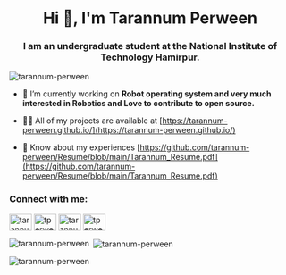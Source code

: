 <h1 align="center">Hi 👋, I'm Tarannum Perween</h1>
<h3 align="center">I am an undergraduate student at the National Institute of Technology Hamirpur.</h3>

<p align="left"> <img src="https://komarev.com/ghpvc/?username=tarannum-perween&label=Profile%20views&color=0e75b6&style=flat" alt="tarannum-perween" /> </p>

- 🔭 I’m currently working on **Robot operating system and very much interested in Robotics and Love to contribute to open source.**

- 👨‍💻 All of my projects are available at [https://tarannum-perween.github.io/](https://tarannum-perween.github.io/)

- 📄 Know about my experiences [https://github.com/tarannum-perween/Resume/blob/main/Tarannum_Resume.pdf](https://github.com/tarannum-perween/Resume/blob/main/Tarannum_Resume.pdf)

<h3 align="left">Connect with me:</h3>
<p align="left">
<a href="https://linkedin.com/in/tarannum03" target="blank"><img align="center" src="https://raw.githubusercontent.com/rahuldkjain/github-profile-readme-generator/master/src/images/icons/Social/linked-in-alt.svg" alt="tarannum03" height="30" width="40" /></a>
<a href="https://instagram.com/tperween103" target="blank"><img align="center" src="https://raw.githubusercontent.com/rahuldkjain/github-profile-readme-generator/master/src/images/icons/Social/instagram.svg" alt="tperween103" height="30" width="40" /></a>
<a href="https://www.youtube.com/c/tarannum perween" target="blank"><img align="center" src="https://raw.githubusercontent.com/rahuldkjain/github-profile-readme-generator/master/src/images/icons/Social/youtube.svg" alt="tarannum perween" height="30" width="40" /></a>
<a href="https://www.hackerrank.com/tperween20" target="blank"><img align="center" src="https://raw.githubusercontent.com/rahuldkjain/github-profile-readme-generator/master/src/images/icons/Social/hackerrank.svg" alt="tperween20" height="30" width="40" /></a>
</p>

<p><img align="left" src="https://github-readme-stats.vercel.app/api/top-langs?username=tarannum-perween&show_icons=true&locale=en&layout=compact" alt="tarannum-perween" /></p>

<p>&nbsp;<img align="center" src="https://github-readme-stats.vercel.app/api?username=tarannum-perween&show_icons=true&locale=en" alt="tarannum-perween" /></p>

<p><img align="center" src="https://github-readme-streak-stats.herokuapp.com/?user=tarannum-perween&" alt="tarannum-perween" /></p>






